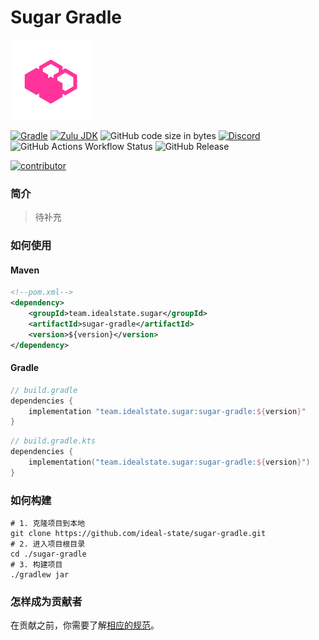 # Sugar Gradle

<img src="./.idea/icon.png" alt="Sugar Gradle LOGO" width="" height="auto"></img>

[![Gradle](https://img.shields.io/badge/Gradle-8%2E9-g?logo=gradle&style=flat-square)](https://gradle.org/)
[![Zulu JDK](https://img.shields.io/badge/Zulu%20JDK-8-blue?style=flat-square)](https://www.azul.com/downloads/?package=jdk#zulu)
![GitHub code size in bytes](https://img.shields.io/github/languages/code-size/ideal-state/sugar-gradle?style=flat-square&logo=github)
[![Discord](https://img.shields.io/discord/1191122625389396098?style=flat-square&logo=discord)](https://discord.gg/DdGhNzAu2r)
![GitHub Actions Workflow Status](https://img.shields.io/github/actions/workflow/status/ideal-state/sugar-gradle/release.yml?style=flat-square)
![GitHub Release](https://img.shields.io/github/v/release/ideal-state/sugar-gradle?style=flat-square)

<a href="https://github.com/ideal-state/sugar-gradle/graphs/contributors">
  <img src="https://contrib.rocks/image?repo=ideal-state/sugar-gradle" alt="contributor" width="36px" height="auto" />
</a>

### 简介

> 待补充

### 如何使用

#### Maven
```xml
<!--pom.xml-->
<dependency>
    <groupId>team.idealstate.sugar</groupId>
    <artifactId>sugar-gradle</artifactId>
    <version>${version}</version>
</dependency>
```

#### Gradle
```groovy
// build.gradle
dependencies {
    implementation "team.idealstate.sugar:sugar-gradle:${version}"
}
```
```kotlin
// build.gradle.kts
dependencies {
    implementation("team.idealstate.sugar:sugar-gradle:${version}")
}
```

### 如何构建

```shell
# 1. 克隆项目到本地
git clone https://github.com/ideal-state/sugar-gradle.git
# 2. 进入项目根目录
cd ./sugar-gradle
# 3. 构建项目
./gradlew jar
```

### 怎样成为贡献者

在贡献之前，你需要了解[相应的规范](https://github.com/ideal-state/.github/blob/main/profile/README.md)。
